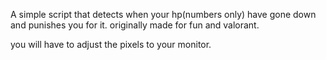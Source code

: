 A simple script that detects when your hp(numbers only) have gone down and punishes you for it. originally made for fun and valorant.

you will have to adjust the pixels to your monitor.
